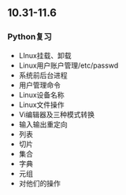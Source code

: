 ## 10.31-11.6
### Python复习
- LInux挂载、卸载
- Linux用户账户管理/etc/passwd
- 系统前后台进程
- 用户管理命令
- Linux设备名称
- Linux文件操作
- Vi编辑器及三种模式转换
- 输入输出重定向
- 列表
- 切片
- 集合
- 字典
- 元组
- 对他们的操作

